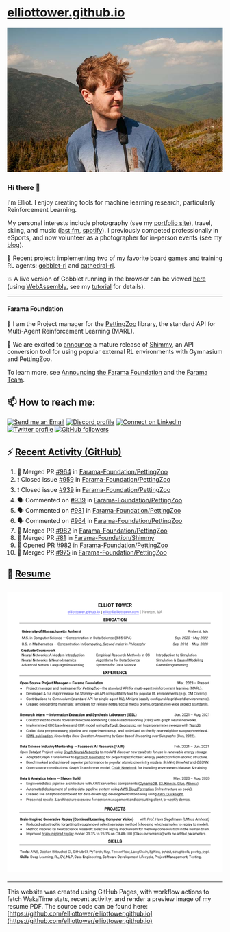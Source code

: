 # [elliottower.github.io](https://github.com/elliottower/elliottower.github.io)

[![A wild Elliot on Mt Washington](https://raw.githubusercontent.com/elliottower/elliottower.github.io/main/src/jpg/DSCF7539-600px.jpg?raw=true)](https://raw.githubusercontent.com/elliottower/elliottower.github.io/main/src/jpg/DSCF7539.jpg?raw=true)

### Hi there 👋

I'm Elliot. I enjoy creating tools for machine learning research, particularly Reinforcement Learning.

My personal interests include photography (see my [portfolio site](https://www.elliottower.com/)), travel, skiing, and music ([last.fm](https://www.last.fm/user/ajsdlfkwer), [spotify](https://open.spotify.com/user/12132818380)). I previously competed professionally in eSports, and now volunteer as a photographer for in-person events (see my [blog](https://www.elliottower.com/stories/?category=events)).

🤖 Recent project: implementing two of my favorite board games and training RL agents: [gobblet-rl](https://github.com/elliottower/gobblet-rl) and [cathedral-rl](https://github.com/elliottower/cathedral-rl). 

💥 A live version of Gobblet running in the browser can be viewed [here](https://elliottower.github.io/gobblet-rl/) (using [WebAssembly](https://webassembly.org/), see my [tutorial](https://github.com/elliottower/gobblet-rl/blob/main/tutorials/WebAssembly/web_assembly.md) for details).

----

#### Farama Foundation

🚀 I am the Project manager for the [PettingZoo](https://github.com/Farama-Foundation/PettingZoo) library, the standard API for Multi-Agent Reinforcement Learning (MARL). 

🎉 We are excited to [announce](https://farama.org/Announcing-Shimmy) a mature release of [Shimmy](https://github.com/Farama-Foundation/Shimmy), an API conversion tool for using popular external RL environments with Gymnasium and PettingZoo. 

To learn more, see [Announcing the Farama Foundation](https://farama.org/Announcing-The-Farama-Foundation) and the [Farama Team](https://farama.org/team).

## 📫 How to reach me:

 [![Send me an Email](https://img.shields.io/badge/email-elliot%40elliottower.com-blue)](mailto:elliot@elliottower.com)
 [![Discord profile](https://img.shields.io/badge/Discord-7289DA?style=flat&logo=discord&logoColor=white)](https://discord.com/users/83091537923145728)
 [![Connect on LinkedIn](https://img.shields.io/badge/--linkedin?label=LinkedIn&logo=LinkedIn&style=social)](https://www.linkedin.com/in/elliot-tower)
 [![Twitter profile](https://img.shields.io/twitter/follow/elliottower?style=social)](https://twitter.com/ElliotTower/)
 [![GitHub followers](https://img.shields.io/github/followers/elliottower?style=social)](https://github.com/elliottower/)

## ⚡ [Recent Activity (GitHub)](https://github.com/elliottower)

<!--START_SECTION:activity-->
1. 🎉 Merged PR [#964](https://github.com/Farama-Foundation/PettingZoo/pull/964) in [Farama-Foundation/PettingZoo](https://github.com/Farama-Foundation/PettingZoo)
2. ❗️ Closed issue [#959](https://github.com/Farama-Foundation/PettingZoo/issues/959) in [Farama-Foundation/PettingZoo](https://github.com/Farama-Foundation/PettingZoo)
3. ❗️ Closed issue [#939](https://github.com/Farama-Foundation/PettingZoo/issues/939) in [Farama-Foundation/PettingZoo](https://github.com/Farama-Foundation/PettingZoo)
4. 🗣 Commented on [#939](https://github.com/Farama-Foundation/PettingZoo/issues/939) in [Farama-Foundation/PettingZoo](https://github.com/Farama-Foundation/PettingZoo)
5. 🗣 Commented on [#981](https://github.com/Farama-Foundation/PettingZoo/issues/981) in [Farama-Foundation/PettingZoo](https://github.com/Farama-Foundation/PettingZoo)
6. 🗣 Commented on [#964](https://github.com/Farama-Foundation/PettingZoo/issues/964) in [Farama-Foundation/PettingZoo](https://github.com/Farama-Foundation/PettingZoo)
7. 🎉 Merged PR [#982](https://github.com/Farama-Foundation/PettingZoo/pull/982) in [Farama-Foundation/PettingZoo](https://github.com/Farama-Foundation/PettingZoo)
8. 🎉 Merged PR [#81](https://github.com/Farama-Foundation/Shimmy/pull/81) in [Farama-Foundation/Shimmy](https://github.com/Farama-Foundation/Shimmy)
9. 💪 Opened PR [#982](https://github.com/Farama-Foundation/PettingZoo/pull/982) in [Farama-Foundation/PettingZoo](https://github.com/Farama-Foundation/PettingZoo)
10. 🎉 Merged PR [#975](https://github.com/Farama-Foundation/PettingZoo/pull/975) in [Farama-Foundation/PettingZoo](https://github.com/Farama-Foundation/PettingZoo)
<!--END_SECTION:activity-->

## 📄 [Resume](https://elliottower.github.io/src/pdf/resume.pdf)

<!-- PDF-TO-MARKDOWN:START -->
![Page 1](src/png/page1.png "Page 1")
---
<!-- PDF-TO-MARKDOWN:END -->

----

This website was created using GitHub Pages, with workflow actions to fetch WakaTime stats, recent activity, and render a preview image of my resume PDF. The source code can be found here: [https://github.com/elliottower/elliottower.github.io](https://github.com/elliottower/elliottower.github.io)
